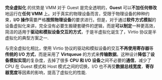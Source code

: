 
**完全虚拟化** 的优势是 VMM 对于 Guest 是完全透明的，**Guest** 可以**不加任何修改**地运行在**任何 VMM** 上。对于真实的物理设备而言，受限于物理设备的种种约束，**I/O 操作**需要严格**按照物理设备**的要求进行。但是，对于通过**软件方式模拟**的设备虚拟化来讲，完全没有必要生搬硬套硬件的逻辑，而是**可以制定**一种更高效，简洁的适用于**驱动和模拟设备交互的方式**，于是半虚拟化诞生了，Virtio 协议是半虚拟化的典型方案之一.

与完全虚拟化相比，使用 Virtio 协议的驱动和模拟设备的交互**不再使用寄存器**等**传统的 I/O 方式**，而是采用了 **Virtqueue** 的方式来**传输数据**。这种设计**降低**了**设备模拟实现**的复杂度，去掉了很多 **CPU 和 I/O 设备**之间不必要的**通信**，减少了 CPU 在 Guest 模式和 Host 模式之间的切换，I/O 也不再受**数据总线宽度**，**寄存器宽度**等因素的影响，提高了虚拟化的性能.



